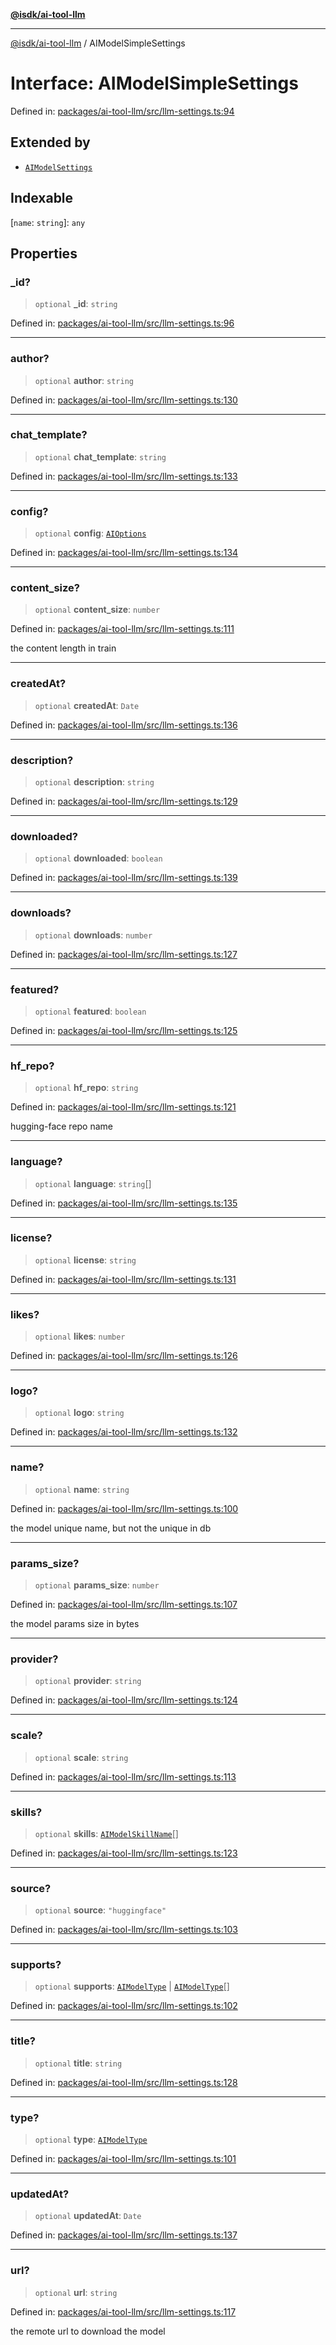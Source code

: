 [**@isdk/ai-tool-llm**](../README.md)

***

[@isdk/ai-tool-llm](../globals.md) / AIModelSimpleSettings

# Interface: AIModelSimpleSettings

Defined in: [packages/ai-tool-llm/src/llm-settings.ts:94](https://github.com/isdk/ai-tool-llm.js/blob/0105e0806703dc594a3652a122c6373b3789706e/src/llm-settings.ts#L94)

## Extended by

- [`AIModelSettings`](AIModelSettings.md)

## Indexable

\[`name`: `string`\]: `any`

## Properties

### \_id?

> `optional` **\_id**: `string`

Defined in: [packages/ai-tool-llm/src/llm-settings.ts:96](https://github.com/isdk/ai-tool-llm.js/blob/0105e0806703dc594a3652a122c6373b3789706e/src/llm-settings.ts#L96)

***

### author?

> `optional` **author**: `string`

Defined in: [packages/ai-tool-llm/src/llm-settings.ts:130](https://github.com/isdk/ai-tool-llm.js/blob/0105e0806703dc594a3652a122c6373b3789706e/src/llm-settings.ts#L130)

***

### chat\_template?

> `optional` **chat\_template**: `string`

Defined in: [packages/ai-tool-llm/src/llm-settings.ts:133](https://github.com/isdk/ai-tool-llm.js/blob/0105e0806703dc594a3652a122c6373b3789706e/src/llm-settings.ts#L133)

***

### config?

> `optional` **config**: [`AIOptions`](AIOptions.md)

Defined in: [packages/ai-tool-llm/src/llm-settings.ts:134](https://github.com/isdk/ai-tool-llm.js/blob/0105e0806703dc594a3652a122c6373b3789706e/src/llm-settings.ts#L134)

***

### content\_size?

> `optional` **content\_size**: `number`

Defined in: [packages/ai-tool-llm/src/llm-settings.ts:111](https://github.com/isdk/ai-tool-llm.js/blob/0105e0806703dc594a3652a122c6373b3789706e/src/llm-settings.ts#L111)

the content length in train

***

### createdAt?

> `optional` **createdAt**: `Date`

Defined in: [packages/ai-tool-llm/src/llm-settings.ts:136](https://github.com/isdk/ai-tool-llm.js/blob/0105e0806703dc594a3652a122c6373b3789706e/src/llm-settings.ts#L136)

***

### description?

> `optional` **description**: `string`

Defined in: [packages/ai-tool-llm/src/llm-settings.ts:129](https://github.com/isdk/ai-tool-llm.js/blob/0105e0806703dc594a3652a122c6373b3789706e/src/llm-settings.ts#L129)

***

### downloaded?

> `optional` **downloaded**: `boolean`

Defined in: [packages/ai-tool-llm/src/llm-settings.ts:139](https://github.com/isdk/ai-tool-llm.js/blob/0105e0806703dc594a3652a122c6373b3789706e/src/llm-settings.ts#L139)

***

### downloads?

> `optional` **downloads**: `number`

Defined in: [packages/ai-tool-llm/src/llm-settings.ts:127](https://github.com/isdk/ai-tool-llm.js/blob/0105e0806703dc594a3652a122c6373b3789706e/src/llm-settings.ts#L127)

***

### featured?

> `optional` **featured**: `boolean`

Defined in: [packages/ai-tool-llm/src/llm-settings.ts:125](https://github.com/isdk/ai-tool-llm.js/blob/0105e0806703dc594a3652a122c6373b3789706e/src/llm-settings.ts#L125)

***

### hf\_repo?

> `optional` **hf\_repo**: `string`

Defined in: [packages/ai-tool-llm/src/llm-settings.ts:121](https://github.com/isdk/ai-tool-llm.js/blob/0105e0806703dc594a3652a122c6373b3789706e/src/llm-settings.ts#L121)

hugging-face repo name

***

### language?

> `optional` **language**: `string`[]

Defined in: [packages/ai-tool-llm/src/llm-settings.ts:135](https://github.com/isdk/ai-tool-llm.js/blob/0105e0806703dc594a3652a122c6373b3789706e/src/llm-settings.ts#L135)

***

### license?

> `optional` **license**: `string`

Defined in: [packages/ai-tool-llm/src/llm-settings.ts:131](https://github.com/isdk/ai-tool-llm.js/blob/0105e0806703dc594a3652a122c6373b3789706e/src/llm-settings.ts#L131)

***

### likes?

> `optional` **likes**: `number`

Defined in: [packages/ai-tool-llm/src/llm-settings.ts:126](https://github.com/isdk/ai-tool-llm.js/blob/0105e0806703dc594a3652a122c6373b3789706e/src/llm-settings.ts#L126)

***

### logo?

> `optional` **logo**: `string`

Defined in: [packages/ai-tool-llm/src/llm-settings.ts:132](https://github.com/isdk/ai-tool-llm.js/blob/0105e0806703dc594a3652a122c6373b3789706e/src/llm-settings.ts#L132)

***

### name?

> `optional` **name**: `string`

Defined in: [packages/ai-tool-llm/src/llm-settings.ts:100](https://github.com/isdk/ai-tool-llm.js/blob/0105e0806703dc594a3652a122c6373b3789706e/src/llm-settings.ts#L100)

the model unique name, but not the unique in db

***

### params\_size?

> `optional` **params\_size**: `number`

Defined in: [packages/ai-tool-llm/src/llm-settings.ts:107](https://github.com/isdk/ai-tool-llm.js/blob/0105e0806703dc594a3652a122c6373b3789706e/src/llm-settings.ts#L107)

the model params size in bytes

***

### provider?

> `optional` **provider**: `string`

Defined in: [packages/ai-tool-llm/src/llm-settings.ts:124](https://github.com/isdk/ai-tool-llm.js/blob/0105e0806703dc594a3652a122c6373b3789706e/src/llm-settings.ts#L124)

***

### scale?

> `optional` **scale**: `string`

Defined in: [packages/ai-tool-llm/src/llm-settings.ts:113](https://github.com/isdk/ai-tool-llm.js/blob/0105e0806703dc594a3652a122c6373b3789706e/src/llm-settings.ts#L113)

***

### skills?

> `optional` **skills**: [`AIModelSkillName`](../type-aliases/AIModelSkillName.md)[]

Defined in: [packages/ai-tool-llm/src/llm-settings.ts:123](https://github.com/isdk/ai-tool-llm.js/blob/0105e0806703dc594a3652a122c6373b3789706e/src/llm-settings.ts#L123)

***

### source?

> `optional` **source**: `"huggingface"`

Defined in: [packages/ai-tool-llm/src/llm-settings.ts:103](https://github.com/isdk/ai-tool-llm.js/blob/0105e0806703dc594a3652a122c6373b3789706e/src/llm-settings.ts#L103)

***

### supports?

> `optional` **supports**: [`AIModelType`](../enumerations/AIModelType.md) \| [`AIModelType`](../enumerations/AIModelType.md)[]

Defined in: [packages/ai-tool-llm/src/llm-settings.ts:102](https://github.com/isdk/ai-tool-llm.js/blob/0105e0806703dc594a3652a122c6373b3789706e/src/llm-settings.ts#L102)

***

### title?

> `optional` **title**: `string`

Defined in: [packages/ai-tool-llm/src/llm-settings.ts:128](https://github.com/isdk/ai-tool-llm.js/blob/0105e0806703dc594a3652a122c6373b3789706e/src/llm-settings.ts#L128)

***

### type?

> `optional` **type**: [`AIModelType`](../enumerations/AIModelType.md)

Defined in: [packages/ai-tool-llm/src/llm-settings.ts:101](https://github.com/isdk/ai-tool-llm.js/blob/0105e0806703dc594a3652a122c6373b3789706e/src/llm-settings.ts#L101)

***

### updatedAt?

> `optional` **updatedAt**: `Date`

Defined in: [packages/ai-tool-llm/src/llm-settings.ts:137](https://github.com/isdk/ai-tool-llm.js/blob/0105e0806703dc594a3652a122c6373b3789706e/src/llm-settings.ts#L137)

***

### url?

> `optional` **url**: `string`

Defined in: [packages/ai-tool-llm/src/llm-settings.ts:117](https://github.com/isdk/ai-tool-llm.js/blob/0105e0806703dc594a3652a122c6373b3789706e/src/llm-settings.ts#L117)

the remote url to download the model
